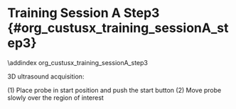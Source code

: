Training Session A Step3 {#org_custusx_training_sessionA_step3}
===================

\addindex org_custusx_training_sessionA_step3

3D ultrasound acquisition:

(1) Place probe in start position and push the start button
(2) Move probe slowly over the region of interest 
